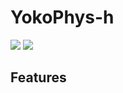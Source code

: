 # YokoPhys-h


![](https://github-readme-stats.vercel.app/api?username=YokoPhys-h&count_private=true&show_icons=true&theme=dracula) ![](https://github-readme-stats.vercel.app/api/top-langs/?username=YokoPhys-h&layout=compact)

## Features



